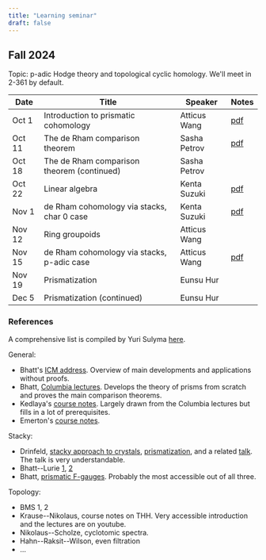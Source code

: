 ```yaml
---
title: "Learning seminar"
draft: false
---
```


## Fall 2024

Topic: p-adic Hodge theory and topological cyclic homology. We'll meet in 2-361 by default.

| Date | Title | Speaker | Notes | 
|  ---   | ---   |  ---    | ---  |
| Oct 1 | Introduction to prismatic cohomology | Atticus Wang | [pdf](/website/PrismIntro.pdf) |
| Oct 11 | The de Rham comparison theorem | Sasha Petrov | [pdf](/website/derham_comparison.pdf) |
| Oct 18 | The de Rham comparison theorem (continued) | Sasha Petrov | |
| Oct 22 | Linear algebra | Kenta Suzuki | [pdf](/website/Kenta1.pdf) |
| Nov 1 | de Rham cohomology via stacks, char 0 case | Kenta Suzuki | [pdf](/website/Kenta2.pdf) |
| Nov 12 | Ring groupoids | Atticus Wang | |
| Nov 15 | de Rham cohomology via stacks, p-adic case | Atticus Wang | [pdf](/website/drstk2.pdf) |
| Nov 19 | Prismatization | Eunsu Hur | |
| Dec 5 | Prismatization (continued) | Eunsu Hur | |

### References

A comprehensive list is compiled by Yuri Sulyma [here](https://ysulyma.github.io/prismatic).

General:
- Bhatt's [ICM address](https://arxiv.org/abs/2112.12010v1). Overview of main developments and applications without proofs.
- Bhatt, [Columbia lectures](https://www.math.ias.edu/~bhatt/teaching/prismatic-columbia/). Develops the theory of prisms from scratch and proves the main comparison theorems.
- Kedlaya's [course notes](https://kskedlaya.org/prismatic/prismatic.html). Largely drawn from the Columbia lectures but fills in a lot of prerequisites.
- Emerton's [course notes](https://math.uchicago.edu/~emerton/prismatic/prismatic.html).

Stacky:
- Drinfeld, [stacky approach to crystals](https://arxiv.org/abs/1810.11853), [prismatization](https://arxiv.org/abs/2005.04746), and a related [talk](https://www.youtube.com/watch?v=3wCk3qsFWLA). The talk is very understandable. 
- Bhatt--Lurie [1](https://arxiv.org/abs/2201.06120), [2](https://arxiv.org/abs/2201.06124)
- Bhatt, [prismatic F-gauges](https://www.math.ias.edu/~bhatt/teaching/mat549f22/lectures.pdf). Probably the most accessible out of all three.

Topology:
- BMS 1, 2
- Krause--Nikolaus, course notes on THH. Very accessible introduction and the lectures are on youtube.
- Nikolaus--Scholze, cyclotomic spectra.
- Hahn--Raksit--Wilson, even filtration
- ...